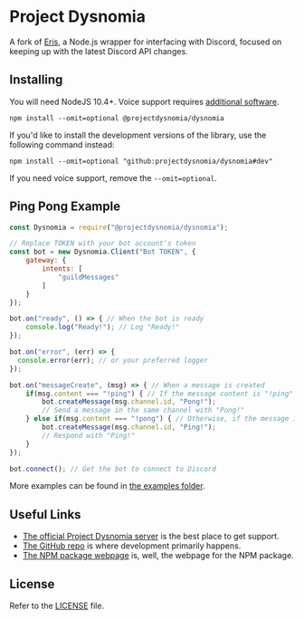 Project Dysnomia
====

A fork of [Eris](https://github.com/abalabahaha/eris), a Node.js wrapper for interfacing with Discord, focused on keeping up with the latest Discord API changes.

Installing
----------

You will need NodeJS 10.4+. Voice support requires [additional software](https://github.com/nodejs/node-gyp#installation).

```
npm install --omit=optional @projectdysnomia/dysnomia
```

If you'd like to install the development versions of the library, use the following command instead:
```
npm install --omit=optional "github:projectdysnomia/dysnomia#dev"
```

If you need voice support, remove the `--omit=optional`.

Ping Pong Example
-----------------

```js
const Dysnomia = require("@projectdysnomia/dysnomia");

// Replace TOKEN with your bot account's token
const bot = new Dysnomia.Client("Bot TOKEN", {
    gateway: {
        intents: [
            "guildMessages"
        ]
    }
});

bot.on("ready", () => { // When the bot is ready
    console.log("Ready!"); // Log "Ready!"
});

bot.on("error", (err) => {
  console.error(err); // or your preferred logger
});

bot.on("messageCreate", (msg) => { // When a message is created
    if(msg.content === "!ping") { // If the message content is "!ping"
        bot.createMessage(msg.channel.id, "Pong!");
        // Send a message in the same channel with "Pong!"
    } else if(msg.content === "!pong") { // Otherwise, if the message is "!pong"
        bot.createMessage(msg.channel.id, "Ping!");
        // Respond with "Ping!"
    }
});

bot.connect(); // Get the bot to connect to Discord
```

More examples can be found in [the examples folder](examples).

Useful Links
------------

- [The official Project Dysnomia server](https://discord.gg/2uUvgJzgCE) is the best place to get support.
- [The GitHub repo](https://github.com/projectdysnomia/dysnomia) is where development primarily happens.
- [The NPM package webpage](https://npmjs.com/package/@projectdysnomia/dysnomia) is, well, the webpage for the NPM package.

License
-------

Refer to the [LICENSE](LICENSE) file.

